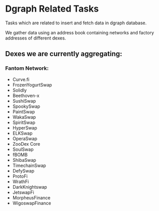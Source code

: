 # Dgraph Related Tasks
Tasks which are related to insert and fetch data in dgraph database.

We gather data using an address book containing networks and factory addresses of different dexes.

## **Dexes we are currently aggregating:**
### Fantom Network:
- Curve.fi
- FrozenYogurtSwap
- Solidly
- Beethoven-x
- SushiSwap
- SpookySwap
- PaintSwap
- WakaSwap
- SpiritSwap
- HyperSwap
- ELKSwap
- OperaSwap
- ZooDex Core
- SoulSwap
- fBOMB
- ShibaSwap
- TimechainSwap
- DefySwap
- ProtoFi
- WrathFi
- DarkKnightswap
- JetswapFi
- MorpheusFinance
- WigoswapFinance

   
    
  
